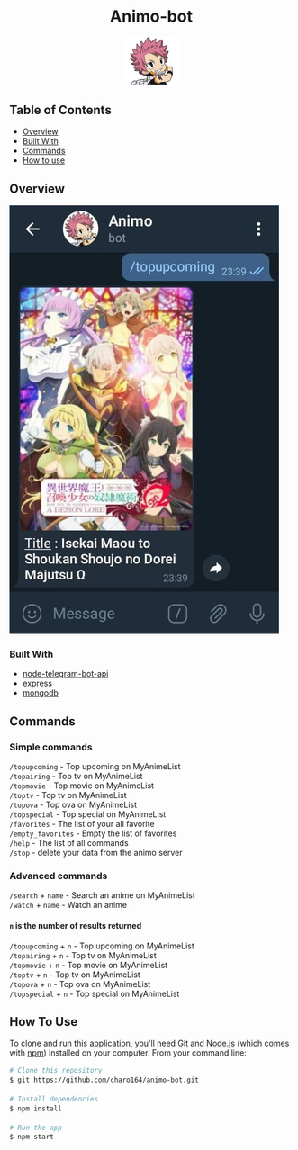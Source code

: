 <h1 align="center">Animo-bot</h1>

<div align="center">
<img src="./src/assets/bot_pic.png" width="100"/>
</div>

## Table of Contents
- [Overview](#overview)
- [Built With](#built-with)
- [Commands](#Commands)
- [How to use](#how-to-use)

## Overview

![screenshot](./src/assets/overview.jpg)

### Built With

- [node-telegram-bot-api](https://github.com/yagop/node-telegram-bot-api/)
- [express](https://expressjs.com/)
- [mongodb](https://mongoosejs.com/docs)

## Commands

### Simple commands

<code>/topupcoming</code> - Top upcoming on MyAnimeList <br/>
<code>/topairing</code> - Top tv on MyAnimeList <br/>
<code>/topmovie</code> - Top movie on MyAnimeList <br/>
<code>/toptv</code> - Top tv on MyAnimeList <br/>
<code>/topova</code> - Top ova on MyAnimeList  <br/>
<code>/topspecial</code> - Top special on MyAnimeList <br/>
<code>/favorites</code> - The list of your all favorite<br/>
<code>/empty_favorites</code> - Empty the list of favorites <br/>
<code>/help</code> - The list of all commands<br/>
<code>/stop</code> - delete your data from the animo server<br/>

### Advanced commands
<code>/search</code> + <code>name</code> - Search an anime on MyAnimeList<br/>
<code>/watch</code> + <code>name</code> - Watch an anime<br/>

#### <code>n</code> is the number of results returned

<code>/topupcoming</code> + <code>n</code> - Top upcoming on MyAnimeList <br/>
<code>/topairing</code> + <code>n</code> - Top tv on MyAnimeList <br/>
<code>/topmovie</code> + <code>n</code> - Top movie on MyAnimeList <br/>
<code>/toptv</code> + <code>n</code> - Top tv on MyAnimeList <br/>
<code>/topova</code> + <code>n</code> - Top ova on MyAnimeList  <br/>
<code>/topspecial</code> + <code>n</code> - Top special on MyAnimeList <br/>



## How To Use
To clone and run this application, you'll need [Git](https://git-scm.com) and [Node.js](https://nodejs.org/en/download/) (which comes with [npm](http://npmjs.com)) installed on your computer. From your command line:

```bash
# Clone this repository
$ git https://github.com/charo164/animo-bot.git

# Install dependencies
$ npm install

# Run the app
$ npm start
```